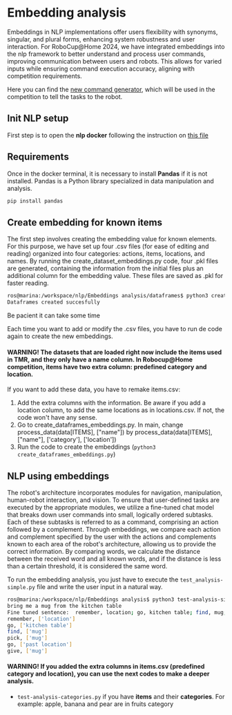 # Embedding analysis
Embeddings in NLP implementations offer users flexibility with synonyms, singular, and plural forms, enhancing system robustness and user interaction. For RoboCup@Home 2024, we have integrated embeddings into the nlp framework to better understand and process user commands, improving communication between users and robots. This allows for varied inputs while ensuring command execution accuracy, aligning with competition requirements.

Here you can find the [new command generator](https://github.com/johaq/CompetitionTemplate), which will be used in the competition to tell the tasks to the robot.

## Init NLP setup
First step is to open the **nlp docker** following the instruction on [this file](../README.md)

## Requirements
Once in the docker terminal, it is necessary to install **Pandas** if it is not installed. Pandas is a Python library specialized in data manipulation and analysis.
```bash
pip install pandas
```
## Create embedding for known items
The first step involves creating the embedding value for known elements. For this purpose, we have set up four .csv files (for ease of editing and reading) organized into four categories: actions, items, locations, and names. By running the create_dataset_embeddings.py code, four .pkl files are generated, containing the information from the initial files plus an additional column for the embedding value. These files are saved as .pkl for faster reading.
```bash
ros@marina:/workspace/nlp/Embeddings analysis/dataframes$ python3 create_dataframes_embeddings.py 
Dataframes created succesfully
```
Be pacient it can take some time


Each time you want to add or modify the .csv files, you have to run de code again to create the new embeddings.

#### WARNING! The datasets that are loaded right now include the items used in TMR, and they only have a name column. In Robocup@Home competition, items have two extra column: predefined category and location.

If you want to add these data, you have to remake items.csv:
1. Add the extra columns with the information. Be aware if you add a location column, to add the same locations as in locations.csv. If not, the code won't have any sense.
2. Go to create_dataframes_embeddings.py. In main, change process_data(data[ITEMS], ["name"]) by process_data(data[ITEMS], ["name"], ['category'], ['location'])
3. Run the code to create the embeddings (`python3 create_dataframes_embeddings.py`)

## NLP using embeddings
The robot's architecture incorporates modules for navigation, manipulation, human-robot interaction, and vision. To ensure that user-defined tasks are executed by the appropriate modules, we utilize a fine-tuned chat model that breaks down user commands into small, logically ordered subtasks. Each of these subtasks is referred to as a command, comprising an action followed by a complement. Through embeddings, we compare each action and complement specified by the user with the actions and complements known to each area of the robot's architecture, allowing us to provide the correct information. By comparing words, we calculate the distance between the received word and all known words, and if the distance is less than a certain threshold, it is considered the same word.

To run the embedding analysis, you just have to execute the `test_analysis-simple.py` file and write the user input in a natural way.

```bash
ros@marina:/workspace/nlp/Embeddings analysis$ python3 test-analysis-simple.py 
bring me a mug from the kitchen table
Fine tuned sentence:  remember, location; go, kitchen table; find, mug; pick, mug; go, past location; give, mug.
remember, ['location']
go, ['kitchen table']
find, ['mug']
pick, ['mug']
go, ['past location']
give, ['mug']

```
#### WARNING! If you added the extra columns in items.csv (predefined category and location), you can use the next codes to make a deeper analysis.
- `test-analysis-categories.py` if you have **items** and their **categories**. For example: apple, banana and pear are in fruits category



